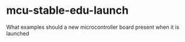 # mcu-stable-edu-launch
What examples should a new microcontroller board present when it is launched

